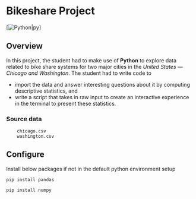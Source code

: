 # Bikeshare Project

[![Python|py](https://encrypted-tbn0.gstatic.com/images?q=tbn:ANd9GcQ4GSKovH6-EhYXjEGHsRxYldOWgg1-8xnw0O0zyobjvw&s)]

## Overview

In this project, the student had to make use of **Python** to explore data related to 
bike share systems for two major cities in the _United States — Chicago and Washington_.
The student had to write code to
- import the data and answer interesting questions about it by computing descriptive statistics, and 
- write a script that takes in raw input to create an interactive experience in the terminal to present these statistics.

### Source data
``` 
    chicago.csv
    washington.csv
```
## Configure
Install below packages if not in the default python environment setup

``pip install pandas``

``pip install numpy``
